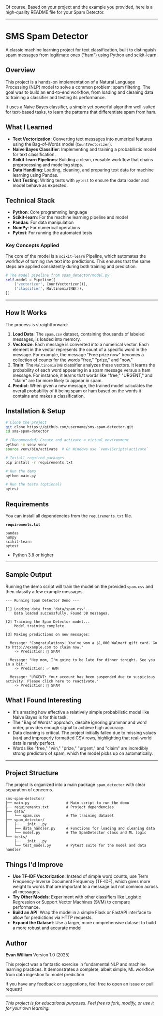 Of course. Based on your project and the example you provided, here is a high-quality README file for your Spam Detector.

-----

# SMS Spam Detector

A classic machine learning project for text classification, built to distinguish spam messages from legitimate ones ("ham") using Python and scikit-learn.

## Overview

This project is a hands-on implementation of a Natural Language Processing (NLP) model to solve a common problem: spam filtering. The goal was to build an end-to-end workflow, from loading and cleaning data to training a classifier and testing its performance.

It uses a Naive Bayes classifier, a simple yet powerful algorithm well-suited for text-based tasks, to learn the patterns that differentiate spam from ham.

## What I Learned

  - **Text Vectorization**: Converting text messages into numerical features using the Bag-of-Words model (`CountVectorizer`).
  - **Naive Bayes Classifier**: Implementing and training a probabilistic model for text classification.
  - **Scikit-learn Pipelines**: Building a clean, reusable workflow that chains preprocessing and modeling steps.
  - **Data Handling**: Loading, cleaning, and preparing text data for machine learning using Pandas.
  - **Unit Testing**: Writing tests with `pytest` to ensure the data loader and model behave as expected.

## Technical Stack

  - **Python**: Core programming language
  - **Scikit-learn**: For the machine learning pipeline and model
  - **Pandas**: For data manipulation
  - **NumPy**: For numerical operations
  - **Pytest**: For running the automated tests

### Key Concepts Applied

The core of the model is a `scikit-learn` Pipeline, which automates the workflow of turning raw text into predictions. This ensures that the same steps are applied consistently during both training and prediction.

```python
# The model pipeline from spam_detector/model.py
self.model = Pipeline([
    ('vectorizer', CountVectorizer()),
    ('classifier', MultinomialNB()),
])
```

-----

## How It Works

The process is straightforward:

1.  **Load Data**: The `spam.csv` dataset, containing thousands of labeled messages, is loaded into memory.
2.  **Vectorize**: Each message is converted into a numerical vector. Each element in the vector represents the count of a specific word in the message. For example, the message "Free prize now" becomes a collection of counts for the words "free," "prize," and "now."
3.  **Train**: The `MultinomialNB` classifier analyzes these vectors. It learns the probability of each word appearing in a spam message versus a ham message. For instance, it learns that words like "free," "URGENT," and "claim" are far more likely to appear in spam.
4.  **Predict**: When given a new message, the trained model calculates the overall probability of it being spam or ham based on the words it contains and makes a classification.

## Installation & Setup

```bash
# Clone the project
git clone https://github.com/username/sms-spam-detector.git
cd sms-spam-detector

# (Recommended) Create and activate a virtual environment
python -m venv venv
source venv/bin/activate  # On Windows use `venv\Scripts\activate`

# Install required packages
pip install -r requirements.txt

# Run the demo
python main.py

# Run the tests (optional)
pytest
```

## Requirements

You can install all dependencies from the `requirements.txt` file.

**`requirements.txt`**

```
pandas
numpy
scikit-learn
pytest
```

  - Python 3.8 or higher

-----

## Sample Output

Running the demo script will train the model on the provided `spam.csv` and then classify a few example messages.

```
--- Running Spam Detector Demo ---

[1] Loading data from 'data/spam.csv'...
    Data loaded successfully. Found 38 messages.

[2] Training the Spam Detector model...
    Model training complete.

[3] Making predictions on new messages:

  Message: "Congratulations! You've won a $1,000 Walmart gift card. Go to http://example.com to claim now."
    -> Prediction: 🚨 SPAM

  Message: "Hey mom, I'm going to be late for dinner tonight. See you in a bit."
    -> Prediction: ✅ HAM

  Message: "URGENT: Your account has been suspended due to suspicious activity. Please click here to reactivate."
    -> Prediction: 🚨 SPAM
```

## What I Found Interesting

  - It's amazing how effective a relatively simple probabilistic model like Naive Bayes is for this task.
  - The "Bag of Words" approach, despite ignoring grammar and word order, provides enough signal to achieve high accuracy.
  - Data cleaning is critical. The project initially failed due to missing values (`NaN`) and improperly formatted CSV rows, highlighting that real-world data is rarely perfect.
  - Words like "free," "win," "prize," "urgent," and "claim" are incredibly strong predictors of spam, which the model picks up on automatically.

-----

## Project Structure

The project is organized into a main package `spam_detector` with clear separation of concerns.

```
sms-spam-detector/
├── main.py                 # Main script to run the demo
├── requirements.txt        # Project dependencies
├── data/
│   └── spam.csv            # The training dataset
├── spam_detector/
│   ├── __init__.py
│   ├── data_handler.py     # Functions for loading and cleaning data
│   └── model.py            # The SpamDetector class and ML logic
└── tests/
    ├── __init__.py
    └── test_model.py       # Pytest suite for the model and data handler
```

## Things I'd Improve

  - **Use TF-IDF Vectorization**: Instead of simple word counts, use Term Frequency-Inverse Document Frequency (TF-IDF), which gives more weight to words that are important to a message but not common across all messages.
  - **Try Other Models**: Experiment with other classifiers like Logistic Regression or Support Vector Machines (SVM) to compare performance.
  - **Build an API**: Wrap the model in a simple Flask or FastAPI interface to allow for predictions via HTTP requests.
  - **Expand the Dataset**: Use a larger, more comprehensive dataset to build a more robust and accurate model.

## Author

**Evan William**
Version 1.0 (2025)

This project was a fantastic exercise in fundamental NLP and machine learning practices. It demonstrates a complete, albeit simple, ML workflow from data ingestion to model prediction.

If you have any feedback or suggestions, feel free to open an issue or pull request\!

-----

*This project is for educational purposes. Feel free to fork, modify, or use it for your own learning.*
